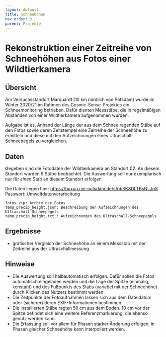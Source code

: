 ```yaml
---
layout: default
title: Schneehöhen
nav_order: 3
parent: Projekte
---
```


# Rekonstruktion einer Zeitreihe von Schneehöhen aus Fotos einer Wildtierkamera

## Übersicht

Am Versuchsstandort Marquardt (10 km nördlich von Potsdam) wurde im Winter 2020/21 im Rahmen des Cosmic-Sense-Projektes ein Schneemonitoring betrieben. Dafür dienten Messstäbe, die in regelmäßigen Abständen von einer Wildtierkamera aufgenommen wurden.

Aufgabe ist es, Anhand der Länge der aus dem Schnee ragenden Stäbe auf den Fotos sowie deren Zeitstempel eine Zeitreihe der Schneehöhe zu ermitteln und diese mit den Aufzeichnungen eines Ultraschall-Schneepegels zu vergleichen.

## Daten
Gegeben sind die Fotodaten der Wildtierkamera an Standort 02. An diesem Standort wurden 9 Stäbe beobachtet. Die Auswertung soll nur exemplarisch nur für *einen* Stab an diesem Standort erfolgen.

Die Daten liegen hier:
https://boxup.uni-potsdam.de/s/pbSK8DLTBsNLJqS
Passwort: Umweltdatenverarbeitung

	fotos.zip: Archiv der Fotos
	temp_precip_height.json: Beschreibung der Aufzeichnungen des Ultraschall-Schneepegels
	temp_precip_height.txt : Aufzeichnungen des Ultraschall-Schneepegels

## Ergebnisse
- grafischer Vergleich der Schneehöhe an einem Messstab mit der Zeitreihe aus der Ultraschallmessung

## Hinweise
- Die Auswertung soll halbautomatisch erfolgen. Dafür sollen die Fotos automatisch eingeladen werden und die Lage der Spitze (einmalig, konstant) und des Fußpunkts des Stabs (variabel mit der Schneehöhe) durch Klicken des Nutzers bestimmt werden.
- Die Zeitpunkte der Fotoaufnahmen lassen sich aus dem Dateidatum oder (sicherer) deren EXIF-Informationen bestimmen.
- Die installierten Stäbe ragten 50 cm aus dem Boden. 10 cm vor der Spitze befindet sich eine weitere Referenzmarkierung, die ebenso genutz werden kann.
- Die Erfassung soll vor allem für Phasen starker Änderung erfolgen; in Phasen gleicher Schneehöhe kann interpoliert werden.